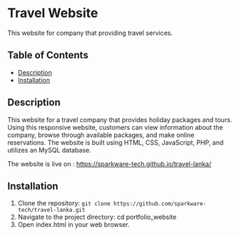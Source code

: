 # Travel Website

This website for company that providing travel services.

## Table of Contents

- [Description](#description)
- [Installation](#installation)

## Description

This website for a travel company that provides holiday packages and tours. Using this responsive website, customers can view information about the company, browse through available packages, and make online reservations. The website is built using HTML, CSS, JavaScript, PHP, and utilizes an MySQL database.

The website is live on : https://sparkware-tech.github.io/travel-lanka/

## Installation

1. Clone the repository: `git clone https://github.com/sparkware-tech/travel-lanka.git`
2. Navigate to the project directory: cd portfolio_website
3. Open index.html in your web browser.


